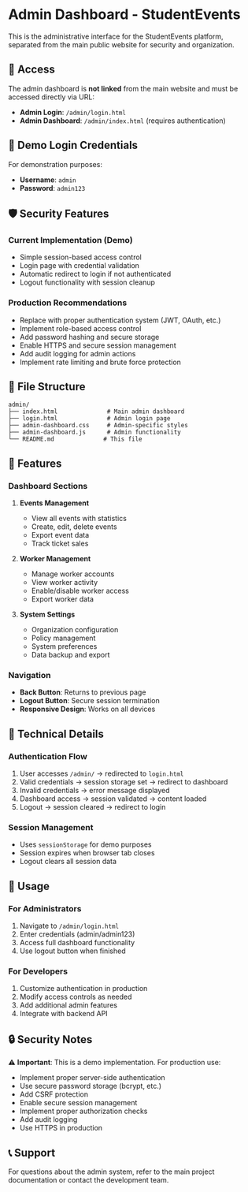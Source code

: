 # Admin Dashboard - StudentEvents

This is the administrative interface for the StudentEvents platform, separated from the main public website for security and organization.

## 🔐 Access

The admin dashboard is **not linked** from the main website and must be accessed directly via URL:

- **Admin Login**: `/admin/login.html`
- **Admin Dashboard**: `/admin/index.html` (requires authentication)

## 🚪 Demo Login Credentials

For demonstration purposes:
- **Username**: `admin`
- **Password**: `admin123`

## 🛡️ Security Features

### Current Implementation (Demo)
- Simple session-based access control
- Login page with credential validation
- Automatic redirect to login if not authenticated
- Logout functionality with session cleanup

### Production Recommendations
- Replace with proper authentication system (JWT, OAuth, etc.)
- Implement role-based access control
- Add password hashing and secure storage
- Enable HTTPS and secure session management
- Add audit logging for admin actions
- Implement rate limiting and brute force protection

## 📁 File Structure

```
admin/
├── index.html              # Main admin dashboard
├── login.html              # Admin login page
├── admin-dashboard.css     # Admin-specific styles
├── admin-dashboard.js      # Admin functionality
└── README.md              # This file
```

## 🎯 Features

### Dashboard Sections
1. **Events Management**
   - View all events with statistics
   - Create, edit, delete events
   - Export event data
   - Track ticket sales

2. **Worker Management**
   - Manage worker accounts
   - View worker activity
   - Enable/disable worker access
   - Export worker data

3. **System Settings**
   - Organization configuration
   - Policy management
   - System preferences
   - Data backup and export

### Navigation
- **Back Button**: Returns to previous page
- **Logout Button**: Secure session termination
- **Responsive Design**: Works on all devices

## 🔧 Technical Details

### Authentication Flow
1. User accesses `/admin/` → redirected to `login.html`
2. Valid credentials → session storage set → redirect to dashboard
3. Invalid credentials → error message displayed
4. Dashboard access → session validated → content loaded
5. Logout → session cleared → redirect to login

### Session Management
- Uses `sessionStorage` for demo purposes
- Session expires when browser tab closes
- Logout clears all session data

## 🚀 Usage

### For Administrators
1. Navigate to `/admin/login.html`
2. Enter credentials (admin/admin123)
3. Access full dashboard functionality
4. Use logout button when finished

### For Developers
1. Customize authentication in production
2. Modify access controls as needed
3. Add additional admin features
4. Integrate with backend API

## 🔒 Security Notes

⚠️ **Important**: This is a demo implementation. For production use:

- Implement proper server-side authentication
- Use secure password storage (bcrypt, etc.)
- Add CSRF protection
- Enable secure session management
- Implement proper authorization checks
- Add audit logging
- Use HTTPS in production

## 📞 Support

For questions about the admin system, refer to the main project documentation or contact the development team.
